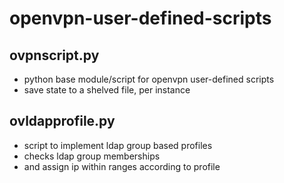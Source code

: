 openvpn-user-defined-scripts
============================

ovpnscript.py
----------

* python base module/script for openvpn user-defined scripts
* save state to a shelved file, per instance

ovldapprofile.py
----------------
* script to implement ldap group based profiles
* checks ldap group memberships
* and assign ip within ranges according to profile

